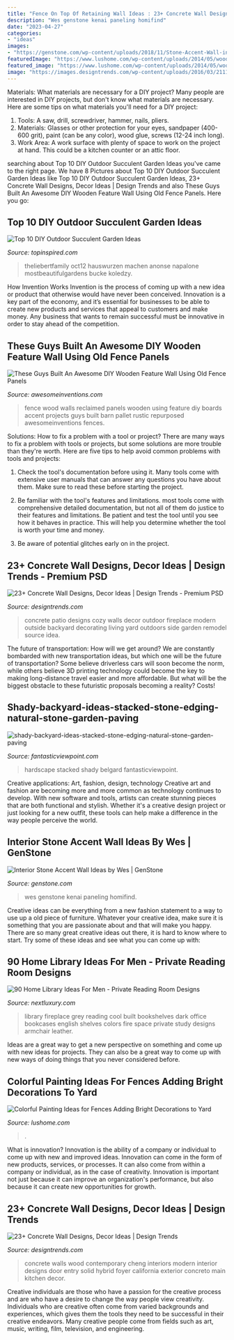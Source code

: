 ```yaml
---
title: "Fence On Top Of Retaining Wall Ideas : 23+ Concrete Wall Designs, Decor Ideas"
description: "Wes genstone kenai paneling homifind"
date: "2023-04-27"
categories:
- "ideas"
images:
- "https://genstone.com/wp-content/uploads/2018/11/Stone-Accent-Wall-in-Dining-Room.jpg"
featuredImage: "https://www.lushome.com/wp-content/uploads/2014/05/wood-fence-decorating-painting-ideas-2.jpg"
featured_image: "https://www.lushome.com/wp-content/uploads/2014/05/wood-fence-decorating-painting-ideas-2.jpg"
image: "https://images.designtrends.com/wp-content/uploads/2016/03/21110335/Cozy-Patio-Concrete-Wall.jpeg"
---
```



Materials: What materials are necessary for a DIY project?
Many people are interested in DIY projects, but don't know what materials are necessary. Here are some tips on what materials you'll need for a DIY project:
1. Tools: A saw, drill, screwdriver, hammer, nails, pliers.
2. Materials: Glasses or other protection for your eyes, sandpaper (400-600 grit), paint (can be any color), wood glue, screws (12-24 inch long).
3. Work Area: A work surface with plenty of space to work on the project at hand. This could be a kitchen counter or an attic floor.

	

		
searching about Top 10 DIY Outdoor Succulent Garden Ideas you've came to the right page. We have 8 Pictures about Top 10 DIY Outdoor Succulent Garden Ideas like Top 10 DIY Outdoor Succulent Garden Ideas, 23+ Concrete Wall Designs, Decor Ideas | Design Trends and also These Guys Built An Awesome DIY Wooden Feature Wall Using Old Fence Panels. Here you go:
		
    
## Top 10 DIY Outdoor Succulent Garden Ideas

<img loading=lazy src="https://www.topinspired.com/wp-content/uploads/2015/05/How-to-build-a-succulent-wall-garden.jpg" onerror="this.onerror=null;this.src='https://tse2.mm.bing.net/th?id=OIP.2Kcm2oL_xrwUqJcPBz0SBwHaLM&amp;pid=15.1';" alt="Top 10 DIY Outdoor Succulent Garden Ideas">

_Source: topinspired.com_

>theliebertfamily oct12 hauswurzen machen anonse napalone mostbeautifulgardens bucke koledzy. 

	

How Invention Works
Invention is the process of coming up with a new idea or product that otherwise would have never been conceived. Innovation is a key part of the economy, and it’s essential for businesses to be able to create new products and services that appeal to customers and make money. Any business that wants to remain successful must be innovative in order to stay ahead of the competition.

    
## These Guys Built An Awesome DIY Wooden Feature Wall Using Old Fence Panels

<img loading=lazy src="http://www.awesomeinventions.com/wp-content/uploads/2015/04/Top-To-Bottom.jpg" onerror="this.onerror=null;this.src='https://tse4.mm.bing.net/th?id=OIP.wQoW3x0KcuJGNzZgjSugIgHaJ4&amp;pid=15.1';" alt="These Guys Built An Awesome DIY Wooden Feature Wall Using Old Fence Panels">

_Source: awesomeinventions.com_

>fence wood walls reclaimed panels wooden using feature diy boards accent projects guys built barn pallet rustic repurposed awesomeinventions fences. 

	

Solutions: How to fix a problem with a tool or project?
There are many ways to fix a problem with tools or projects, but some solutions are more trouble than they're worth. Here are five tips to help avoid common problems with tools and projects:
1. Check the tool's documentation before using it. Many tools come with extensive user manuals that can answer any questions you have about them. Make sure to read these before starting the project.

2. Be familiar with the tool's features and limitations. most tools come with comprehensive detailed documentation, but not all of them do justice to their features and limitations. Be patient and test the tool until you see how it behaves in practice. This will help you determine whether the tool is worth your time and money.

3. Be aware of potential glitches early on in the project.

    
## 23+ Concrete Wall Designs, Decor Ideas | Design Trends - Premium PSD

<img loading=lazy src="https://images.designtrends.com/wp-content/uploads/2016/03/21110335/Cozy-Patio-Concrete-Wall.jpeg" onerror="this.onerror=null;this.src='https://tse1.mm.bing.net/th?id=OIP.A515RlTHqqZHNI_WF7hOCwHaLG&amp;pid=15.1';" alt="23+ Concrete Wall Designs, Decor Ideas | Design Trends - Premium PSD">

_Source: designtrends.com_

>concrete patio designs cozy walls decor outdoor fireplace modern outside backyard decorating living yard outdoors side garden remodel source idea. 

	

The future of transportation: How will we get around?
We are constantly bombarded with new transportation ideas, but which one will be the future of transportation? Some believe driverless cars will soon become the norm, while others believe 3D printing technology could become the key to making long-distance travel easier and more affordable. But what will be the biggest obstacle to these futuristic proposals becoming a reality? Costs!

    
## Shady-backyard-ideas-stacked-stone-edging-natural-stone-garden-paving

<img loading=lazy src="https://www.fantasticviewpoint.com/wp-content/uploads/2016/08/shady-backyard-ideas-stacked-stone-edging-natural-stone-garden-paving-hardscape-design-ideas-exterior-garden-interesting-hardscape-ideas-for-backyards.jpg" onerror="this.onerror=null;this.src='https://tse3.mm.bing.net/th?id=OIP.k9MX0VEk-ToqlhkHLYtlhgHaGO&amp;pid=15.1';" alt="shady-backyard-ideas-stacked-stone-edging-natural-stone-garden-paving">

_Source: fantasticviewpoint.com_

>hardscape stacked shady belgard fantasticviewpoint. 

	

Creative applications: Art, fashion, design, technology
Creative art and fashion are becoming more and more common as technology continues to develop. With new software and tools, artists can create stunning pieces that are both functional and stylish. Whether it's a creative design project or just looking for a new outfit, these tools can help make a difference in the way people perceive the world.

    
## Interior Stone Accent Wall Ideas By Wes | GenStone

<img loading=lazy src="https://genstone.com/wp-content/uploads/2018/11/Stone-Accent-Wall-in-Dining-Room.jpg" onerror="this.onerror=null;this.src='https://tse2.mm.bing.net/th?id=OIP.7L1WdDufu80KPEABz6_2xwHaFj&amp;pid=15.1';" alt="Interior Stone Accent Wall Ideas by Wes | GenStone">

_Source: genstone.com_

>wes genstone kenai paneling homifind. 

	

Creative ideas can be everything from a new fashion statement to a way to use up a old piece of furniture. Whatever your creative idea, make sure it is something that you are passionate about and that will make you happy. There are so many great creative ideas out there, it is hard to know where to start. Try some of these ideas and see what you can come up with: 

    
## 90 Home Library Ideas For Men - Private Reading Room Designs

<img loading=lazy src="http://nextluxury.com/wp-content/uploads/grey-bookcases-home-library-with-cool-fireplace.jpg" onerror="this.onerror=null;this.src='https://tse2.mm.bing.net/th?id=OIP.WknV3hyHBkazjmi2tHCM2AHaLH&amp;pid=15.1';" alt="90 Home Library Ideas For Men - Private Reading Room Designs">

_Source: nextluxury.com_

>library fireplace grey reading cool built bookshelves dark office bookcases english shelves colors fire space private study designs armchair leather. 

	

Ideas are a great way to get a new perspective on something and come up with new ideas for projects. They can also be a great way to come up with new ways of doing things that you never considered before.

    
## Colorful Painting Ideas For Fences Adding Bright Decorations To Yard

<img loading=lazy src="https://www.lushome.com/wp-content/uploads/2014/05/wood-fence-decorating-painting-ideas-2.jpg" onerror="this.onerror=null;this.src='https://tse3.mm.bing.net/th?id=OIP.hBVp6QzknZ4mN0elC-YJagHaEw&amp;pid=15.1';" alt="Colorful Painting Ideas for Fences Adding Bright Decorations to Yard">

_Source: lushome.com_

>. 

	

What is innovation?
Innovation is the ability of a company or individual to come up with new and improved ideas. Innovation can come in the form of new products, services, or processes. It can also come from within a company or individual, as in the case of creativity. Innovation is important not just because it can improve an organization's performance, but also because it can create new opportunities for growth.

    
## 23+ Concrete Wall Designs, Decor Ideas | Design Trends

<img loading=lazy src="http://images.designtrends.com/wp-content/uploads/2016/03/21103629/Solid-Concerete-Wall-Design.jpg" onerror="this.onerror=null;this.src='https://tse4.mm.bing.net/th?id=OIP.easwJMzx4f2FmYRpGnDRfAHaFj&amp;pid=15.1';" alt="23+ Concrete Wall Designs, Decor Ideas | Design Trends">

_Source: designtrends.com_

>concrete walls wood contemporary cheng interiors modern interior designs door entry solid hybrid foyer california exterior concreto main kitchen decor. 

	

Creative individuals are those who have a passion for the creative process and are who have a desire to change the way people view creativity. Individuals who are creative often come from varied backgrounds and experiences, which gives them the tools they need to be successful in their creative endeavors. Many creative people come from fields such as art, music, writing, film, television, and engineering.

